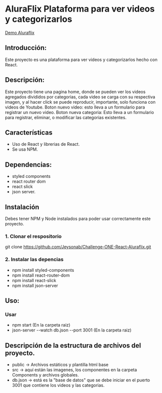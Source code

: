 # AluraFlix Plataforma para ver videos y categorizarlos

[Demo Aluraflix](https://jeysonab.github.io/Challenge-ONE-React-Aluraflix)

## Introducción:

Este proyecto es una plataforma para ver videos y categorizarlos hecho con React.

## Descripción:

Este proyecto tiene una pagina home, donde se pueden ver los videos agregados divididos por categorias, cada video se carga con su respectiva imagen, y al hacer click se puede reproducir, importante, solo funciona con videos de Youtube.
Boton nuevo video: esto lleva a un formulario para registrar un nuevo video.
Boton nueva categoria: Esto lleva a un formulario para registrar, eliminar, o modificar las categorias existentes.

## Características

- Uso de React y librerias de React.
- Se usa NPM.

## Dependencias:

- styled components
- react router dom
- react slick
- json server.

## Instalación

Debes tener NPM y Node instalados para poder usar correctamente este proyecto.

### 1. Clonar el respositorio

git clone https://github.com/Jeysonab/Challenge-ONE-React-Aluraflix.git

### 2. Instalar las depencias

- npm install styled-components
- npm install react-router-dom
- npm install react-slick
- npm install json-server

## Uso:

### Usar

- npm start (En la carpeta raiz)
- json-server --watch db.json --port 3001 (En la carpeta raiz)

## Descripción de la estructura de archivos del proyecto.

- public -> Archivos estáticos y plantilla html base
- src -> aquí están las imagenes, los componentes en la carpeta Components y archivos globales.
- db.json -> está es la "base de datos" que se debe iniciar en el puerto 3001 que contiene los videos y las categorias.
